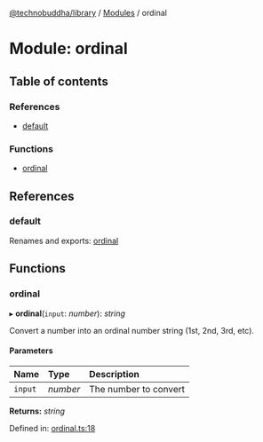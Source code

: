 [@technobuddha/library](../../README.md) / [Modules](../Modules.md) / ordinal

# Module: ordinal

## Table of contents

### References

- [default](ordinal.md#default)

### Functions

- [ordinal](ordinal.md#ordinal)

## References

### default

Renames and exports: [ordinal](ordinal.md#ordinal)

## Functions

### ordinal

▸ **ordinal**(`input`: *number*): *string*

Convert a number into an ordinal number string (1st, 2nd, 3rd, etc).

#### Parameters

| Name | Type | Description |
| :------ | :------ | :------ |
| `input` | *number* | The number to convert |

**Returns:** *string*

Defined in: [ordinal.ts:18](../../src/ordinal.ts#L18)
